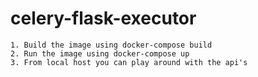 # celery-flask-executor

```
1. Build the image using docker-compose build
2. Run the image using docker-compose up
3. From local host you can play around with the api's
```
